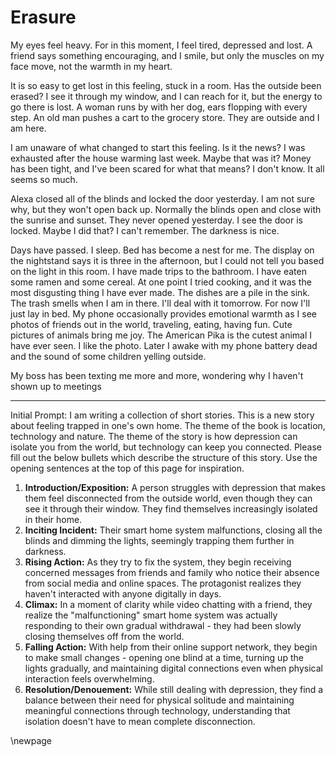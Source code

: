 # Erasure

My eyes feel heavy. For in this moment, I feel tired, depressed and lost. A friend says something encouraging, and I smile, but only the muscles on my face move, not the warmth in my heart.

It is so easy to get lost in this feeling, stuck in a room. Has the outside been erased? I see it through my window, and I can reach for it, but the energy to go there is lost. A woman runs by with her dog, ears flopping with every step. An old man pushes a cart to the grocery store. They are outside and I am here.

I am unaware of what changed to start this feeling. Is it the news? I was exhausted after the house warming last week. Maybe that was it? Money has been tight, and I've been scared for what that means? I don't know. It all seems so much.

Alexa closed all of the blinds and locked the door yesterday. I am not sure why, but they won't open back up. Normally the blinds open and close with the sunrise and sunset. They never opened yesterday. I see the door is locked. Maybe I did that? I can't remember. The darkness is nice.

Days have passed. I sleep. Bed has become a nest for me. The display on the nightstand says it is three in the afternoon, but I could not tell you based on the light in this room. I have made trips to the bathroom. I have eaten some ramen and some cereal. At one point I tried cooking, and it was the most disgusting thing I have ever made. The dishes are a pile in the sink. The trash smells when I am in there. I'll deal with it tomorrow. For now I'll just lay in bed. My phone occasionally provides emotional warmth as I see photos of friends out in the world, traveling, eating, having fun. Cute pictures of animals bring me joy. The American Pika is the cutest animal I have ever seen. I like the photo. Later I awake with my phone battery dead and the sound of some children yelling outside.

My boss has been texting me more and more, wondering why I haven't shown up to meetings


---

Initial Prompt: I am writing a collection of short stories. This is a new story about feeling trapped in one's own home. The theme of the book is location, technology and nature. The theme of the story is how depression can isolate you from the world, but technology can keep you connected. Please fill out the below bullets which describe the structure of this story. Use the opening sentences at the top of this page for inspiration.

1. **Introduction/Exposition:** A person struggles with depression that makes them feel disconnected from the outside world, even though they can see it through their window. They find themselves increasingly isolated in their home.
2. **Inciting Incident:** Their smart home system malfunctions, closing all the blinds and dimming the lights, seemingly trapping them further in darkness.
3. **Rising Action:** As they try to fix the system, they begin receiving concerned messages from friends and family who notice their absence from social media and online spaces. The protagonist realizes they haven't interacted with anyone digitally in days.
4. **Climax:** In a moment of clarity while video chatting with a friend, they realize the "malfunctioning" smart home system was actually responding to their own gradual withdrawal - they had been slowly closing themselves off from the world.
5. **Falling Action:** With help from their online support network, they begin to make small changes - opening one blind at a time, turning up the lights gradually, and maintaining digital connections even when physical interaction feels overwhelming.
6. **Resolution/Denouement:** While still dealing with depression, they find a balance between their need for physical solitude and maintaining meaningful connections through technology, understanding that isolation doesn't have to mean complete disconnection.


\newpage

